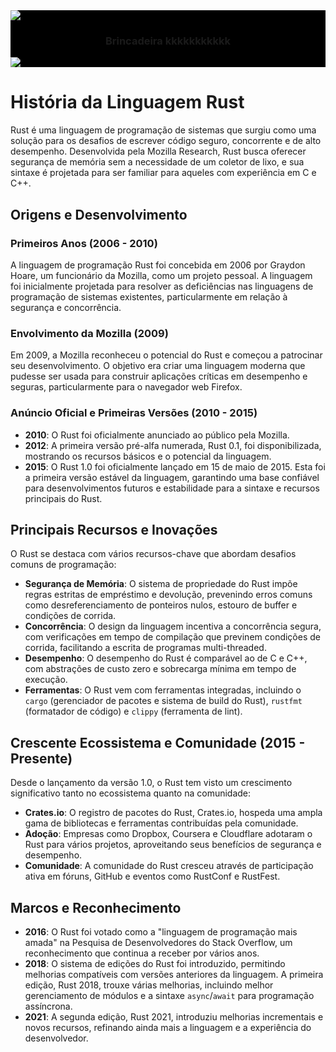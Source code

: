 <div style="background-color: #000;">
  <img src="https://www.logo.wine/a/logo/Rust_(video_game)/Rust_(video_game)-Logo.wine.svg"></img>
  <h3 align="center">Brincadeira kkkkkkkkkkk</h3>
  <img src="https://cdn.dribbble.com/users/241205/screenshots/16028848/media/c82f8350e4549e0d66b5612e7690e6b4.png?resize=1000x750&vertical=center"></img>
</div>

# História da Linguagem Rust

Rust é uma linguagem de programação de sistemas que surgiu como uma solução para os desafios de escrever código seguro, concorrente e de alto desempenho. Desenvolvida pela Mozilla Research, Rust busca oferecer segurança de memória sem a necessidade de um coletor de lixo, e sua sintaxe é projetada para ser familiar para aqueles com experiência em C e C++.

## Origens e Desenvolvimento

### Primeiros Anos (2006 - 2010)
A linguagem de programação Rust foi concebida em 2006 por Graydon Hoare, um funcionário da Mozilla, como um projeto pessoal. A linguagem foi inicialmente projetada para resolver as deficiências nas linguagens de programação de sistemas existentes, particularmente em relação à segurança e concorrência.

### Envolvimento da Mozilla (2009)
Em 2009, a Mozilla reconheceu o potencial do Rust e começou a patrocinar seu desenvolvimento. O objetivo era criar uma linguagem moderna que pudesse ser usada para construir aplicações críticas em desempenho e seguras, particularmente para o navegador web Firefox.

### Anúncio Oficial e Primeiras Versões (2010 - 2015)
- **2010**: O Rust foi oficialmente anunciado ao público pela Mozilla.
- **2012**: A primeira versão pré-alfa numerada, Rust 0.1, foi disponibilizada, mostrando os recursos básicos e o potencial da linguagem.
- **2015**: O Rust 1.0 foi oficialmente lançado em 15 de maio de 2015. Esta foi a primeira versão estável da linguagem, garantindo uma base confiável para desenvolvimentos futuros e estabilidade para a sintaxe e recursos principais do Rust.

## Principais Recursos e Inovações

O Rust se destaca com vários recursos-chave que abordam desafios comuns de programação:
- **Segurança de Memória**: O sistema de propriedade do Rust impõe regras estritas de empréstimo e devolução, prevenindo erros comuns como desreferenciamento de ponteiros nulos, estouro de buffer e condições de corrida.
- **Concorrência**: O design da linguagem incentiva a concorrência segura, com verificações em tempo de compilação que previnem condições de corrida, facilitando a escrita de programas multi-threaded.
- **Desempenho**: O desempenho do Rust é comparável ao de C e C++, com abstrações de custo zero e sobrecarga mínima em tempo de execução.
- **Ferramentas**: O Rust vem com ferramentas integradas, incluindo o `cargo` (gerenciador de pacotes e sistema de build do Rust), `rustfmt` (formatador de código) e `clippy` (ferramenta de lint).

## Crescente Ecossistema e Comunidade (2015 - Presente)

Desde o lançamento da versão 1.0, o Rust tem visto um crescimento significativo tanto no ecossistema quanto na comunidade:
- **Crates.io**: O registro de pacotes do Rust, Crates.io, hospeda uma ampla gama de bibliotecas e ferramentas contribuídas pela comunidade.
- **Adoção**: Empresas como Dropbox, Coursera e Cloudflare adotaram o Rust para vários projetos, aproveitando seus benefícios de segurança e desempenho.
- **Comunidade**: A comunidade do Rust cresceu através de participação ativa em fóruns, GitHub e eventos como RustConf e RustFest.

## Marcos e Reconhecimento

- **2016**: O Rust foi votado como a "linguagem de programação mais amada" na Pesquisa de Desenvolvedores do Stack Overflow, um reconhecimento que continua a receber por vários anos.
- **2018**: O sistema de edições do Rust foi introduzido, permitindo melhorias compatíveis com versões anteriores da linguagem. A primeira edição, Rust 2018, trouxe várias melhorias, incluindo melhor gerenciamento de módulos e a sintaxe `async`/`await` para programação assíncrona.
- **2021**: A segunda edição, Rust 2021, introduziu melhorias incrementais e novos recursos, refinando ainda mais a linguagem e a experiência do desenvolvedor.
